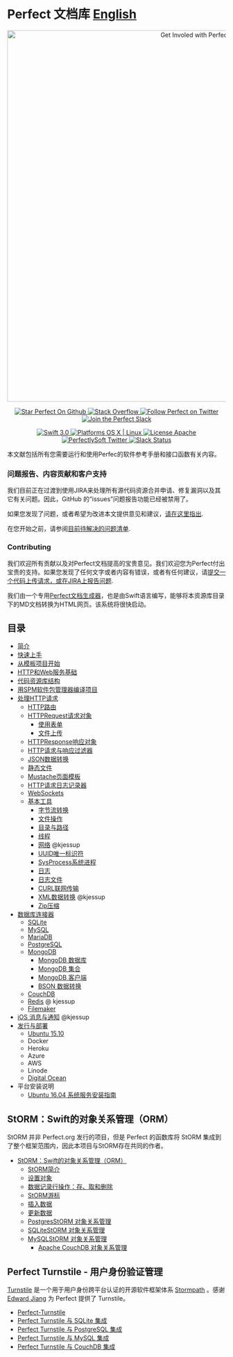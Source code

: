 # Perfect 文档库 [English](https://github.com/PerfectlySoft/PerfectDocs)

<p align="center">
    <a href="http://perfect.org/get-involved.html" target="_blank">
        <img src="http://perfect.org/assets/github/perfect_github_2_0_0.jpg" alt="Get Involed with Perfect!" width="854" />
    </a>
</p>

<p align="center">
    <a href="https://github.com/PerfectlySoft/Perfect" target="_blank">
        <img src="http://www.perfect.org/github/Perfect_GH_button_1_Star.jpg" alt="Star Perfect On Github" />
    </a>  
    <a href="http://stackoverflow.com/questions/tagged/perfect" target="_blank">
        <img src="http://www.perfect.org/github/perfect_gh_button_2_SO.jpg" alt="Stack Overflow" />
    </a>  
    <a href="https://twitter.com/perfectlysoft" target="_blank">
        <img src="http://www.perfect.org/github/Perfect_GH_button_3_twit.jpg" alt="Follow Perfect on Twitter" />
    </a>  
    <a href="http://perfect.ly" target="_blank">
        <img src="http://www.perfect.org/github/Perfect_GH_button_4_slack.jpg" alt="Join the Perfect Slack" />
    </a>
</p>

<p align="center">
    <a href="https://developer.apple.com/swift/" target="_blank">
        <img src="https://img.shields.io/badge/Swift-3.0-orange.svg?style=flat" alt="Swift 3.0">
    </a>
    <a href="https://developer.apple.com/swift/" target="_blank">
        <img src="https://img.shields.io/badge/Platforms-OS%20X%20%7C%20Linux%20-lightgray.svg?style=flat" alt="Platforms OS X | Linux">
    </a>
    <a href="http://perfect.org/licensing.html" target="_blank">
        <img src="https://img.shields.io/badge/License-Apache-lightgrey.svg?style=flat" alt="License Apache">
    </a>
    <a href="http://twitter.com/PerfectlySoft" target="_blank">
        <img src="https://img.shields.io/badge/Twitter-@PerfectlySoft-blue.svg?style=flat" alt="PerfectlySoft Twitter">
    </a>
    <a href="http://perfect.ly" target="_blank">
        <img src="http://perfect.ly/badge.svg" alt="Slack Status">
    </a>
</p>

本文献包括所有您需要运行和使用Perfec的软件参考手册和接口函数有关内容。

### 问题报告、内容贡献和客户支持

我们目前正在过渡到使用JIRA来处理所有源代码资源合并申请、修复漏洞以及其它有关问题。因此，GitHub 的“issues”问题报告功能已经被禁用了。

如果您发现了问题，或者希望为改进本文提供意见和建议，[请在这里指出](http://jira.perfect.org:8080/servicedesk/customer/portal/1).

在您开始之前，请参阅[目前待解决的问题清单](http://jira.perfect.org:8080/projects/ISS/issues).

### Contributing

我们欢迎所有贡献以及对Perfect文档提高的宝贵意见。我们欢迎您为Perfect付出宝贵的支持。如果您发现了任何文字或者内容有错误，或者有任何建议，请[提交一个代码上传请求，或在JIRA上报告问题](http://jira.perfect.org:8080/servicedesk/customer/portal/1/user/login?destination=portal%2F1).

我们由一个专用[Perfect文档生成器](https://github.com/PerfectlySoft/PerfectDocGenerator)，也是由Swift语言编写，能够将本资源库目录下的MD文档转换为HTML网页。该系统将很快启动。

## 目录

* [简介](https://github.com/PerfectlySoft/PerfectDocs/blob/master/guide.zh_CN/introduction.md)
* [快速上手](https://github.com/PerfectlySoft/PerfectDocs/blob/master/guide.zh_CN/gettingStarted.md)
* [从模板项目开始](https://github.com/PerfectlySoft/PerfectDocs/blob/master/guide.zh_CN/gettingStartedFromScratch.md)
* [HTTP和Web服务基础](https://github.com/PerfectlySoft/PerfectDocs/blob/master/guide.zh_CN/WebServicesPrimer.md)
* [代码资源库结构](https://github.com/PerfectlySoft/PerfectDocs/blob/master/guide.zh_CN/repositoryLayout.md)
* [用SPM软件包管理器编译项目](https://github.com/PerfectlySoft/PerfectDocs/blob/master/guide.zh_CN/buildingWithSPM.md)
* [处理HTTP请求](https://github.com/PerfectlySoft/PerfectDocs/blob/master/guide.zh_CN/handlingRequests.md)
	* [HTTP路由](https://github.com/PerfectlySoft/PerfectDocs/blob/master/guide.zh_CN/routing.md)
	* [HTTPRequest请求对象](https://github.com/PerfectlySoft/PerfectDocs/blob/master/guide.zh_CN/HTTPRequest.md)
	 	* [使用表单](https://github.com/PerfectlySoft/PerfectDocs/blob/master/guide.zh_CN/formData.md)
		* [文件上传](https://github.com/PerfectlySoft/PerfectDocs/blob/master/guide.zh_CN/fileUploads.md)
	* [HTTPResponse响应对象](https://github.com/PerfectlySoft/PerfectDocs/blob/master/guide.zh_CN/HTTPResponse.md)
	* [HTTP请求与响应过滤器](https://github.com/PerfectlySoft/PerfectDocs/blob/master/guide.zh_CN/filters.md)
	* [JSON数据转换](https://github.com/PerfectlySoft/PerfectDocs/blob/master/guide.zh_CN/JSON.md)
	* [静态文件](https://github.com/PerfectlySoft/PerfectDocs/blob/master/guide.zh_CN/staticFileContent.md)
	* [Mustache页面模板](https://github.com/PerfectlySoft/PerfectDocs/blob/master/guide.zh_CN/mustache.md)
	* [HTTP请求日志记录器](https://github.com/PerfectlySoft/PerfectDocs/blob/master/guide.zh_CN/HTTPRequestLogging.md)
	* [WebSockets](https://github.com/PerfectlySoft/PerfectDocs/blob/master/guide.zh_CN/webSockets.md)
  * [基本工具](https://github.com/PerfectlySoft/PerfectDocs/blob/master/guide.zh_CN/utilities.md)
	* [字节流转换](https://github.com/PerfectlySoft/PerfectDocs/blob/master/guide.zh_CN/bytes.md)
	* [文件操作](https://github.com/PerfectlySoft/PerfectDocs/blob/master/guide.zh_CN/file.md)
	* [目录与路径](https://github.com/PerfectlySoft/PerfectDocs/blob/master/guide.zh_CN/dir.md)
	* [线程](https://github.com/PerfectlySoft/PerfectDocs/blob/master/guide.zh_CN/thread.md)
	* [网络](https://github.com/PerfectlySoft/PerfectDocs/blob/master/guide.zh_CN/net.md) @kjessup
	* [UUID唯一标识符](https://github.com/PerfectlySoft/PerfectDocs/blob/master/guide.zh_CN/UUID.md)
	* [SysProcess系统进程](https://github.com/PerfectlySoft/PerfectDocs/blob/master/guide.zh_CN/sysProcess.md)
	* [日志](https://github.com/PerfectlySoft/PerfectDocs/blob/master/guide.zh_CN/log.md)
	* [日志文件](https://github.com/PerfectlySoft/PerfectDocs/blob/master/guide.zh_CN/logFiles.md)
	* [CURL联网传输](https://github.com/PerfectlySoft/PerfectDocs/blob/master/guide.zh_CN/cURL.md)
	* [XML数据转换](https://github.com/PerfectlySoft/PerfectDocs/blob/master/guide.zh_CN/xml.md) @kjessup
	* [Zip压缩](https://github.com/PerfectlySoft/PerfectDocs/blob/master/guide.zh_CN/zip.md)
* [数据库连接器](https://github.com/PerfectlySoft/PerfectDocs/blob/master/guide.zh_CN/databaseConnectors.md)
	* [SQLite](https://github.com/PerfectlySoft/PerfectDocs/blob/master/guide.zh_CN/SQLite.md)
	* [MySQL](https://github.com/PerfectlySoft/PerfectDocs/blob/master/guide.zh_CN/MySQL.md)
	* [MariaDB](https://github.com/PerfectlySoft/PerfectDocs/blob/master/guide.zh_CN/MariaDB.md)
	* [PostgreSQL](https://github.com/PerfectlySoft/PerfectDocs/blob/master/guide.zh_CN/PostgreSQL.md)
	* [MongoDB](https://github.com/PerfectlySoft/PerfectDocs/blob/master/guide.zh_CN/MongoDB.md)
		* [MongoDB 数据库](https://github.com/PerfectlySoft/PerfectDocs/blob/master/guide.zh_CN/MongoDB-Database.md)
		* [MongoDB 集合](https://github.com/PerfectlySoft/PerfectDocs/blob/master/guide.zh_CN/MongoDB-Collections.md)
		* [MongoDB 客户端](https://github.com/PerfectlySoft/PerfectDocs/blob/master/guide.zh_CN/MongoDB-Client.md)
		* [BSON 数据转换](https://github.com/PerfectlySoft/PerfectDocs/blob/master/guide.zh_CN/MongoDB-BSON.md)
	* [CouchDB](https://github.com/PerfectlySoft/PerfectDocs/blob/master/guide/CouchDB.md)
	* [Redis](https://github.com/PerfectlySoft/PerfectDocs/blob/master/guide.zh_CN/Redis.md) @ kjessup
	* [Filemaker](https://github.com/PerfectlySoft/PerfectDocs/blob/master/guide.zh_CN/filemaker.md)
* [iOS 消息与通知](https://github.com/PerfectlySoft/PerfectDocs/blob/master/guide.zh_CN/iOSNotifications.md) @kjessup
* [发行与部署](https://github.com/PerfectlySoft/PerfectDocs/blob/master/guide.zh_CN/deployment.md)
	* [Ubuntu 15.10](https://github.com/PerfectlySoft/PerfectDocs/blob/master/guide.zh_CN/deployment-Ubuntu1510.md)
	* Docker
	* Heroku
	* Azure
	* AWS
	* Linode
	* [Digital Ocean](https://github.com/PerfectlySoft/PerfectDocs/blob/master/guide.zh_CN/deployment-DigitalOcean.md)
* 平台安装说明
	* [Ubuntu 16.04 系统服务安装指南](https://github.com/PerfectlySoft/PerfectDocs/blob/master/guide.zh_CN/starting-services.md)

## StORM：Swift的对象关系管理（ORM）

StORM 并非 Perfect.org 发行的项目，但是 Perfect 的函数库将 StORM 集成到了整个框架范围内，因此本项目与StORM存在共同的作者。

* [StORM：Swift的对象关系管理（ORM） ](https://github.com/PerfectlySoft/PerfectDocs/blob/master/guide.zh_CN/StORM.md)
  * [ StORM简介](https://github.com/PerfectlySoft/PerfectDocs/blob/master/guide.zh_CN/StORM.md)
  * [设置对象](https://github.com/PerfectlySoft/PerfectDocs/blob/master/guide.zh_CN/StORM-Setting-up-a-class.md)
  * [数据记录行操作：存、取和删除](https://github.com/PerfectlySoft/PerfectDocs/blob/master/guide.zh_CN/StORM-Saving-Retrieving-and-Deleting-Rows.md)
  * [StORM游标](https://github.com/PerfectlySoft/PerfectDocs/blob/master/guide.zh_CN/StORM-Cursor.md)
  * [插入数据](https://github.com/PerfectlySoft/PerfectDocs/blob/master/guide.zh_CN/StORM-Insert.md)
  * [更新数据](https://github.com/PerfectlySoft/PerfectDocs/blob/master/guide.zh_CN/StORM-Update.md)
  * [PostgresStORM 对象关系管理](https://github.com/PerfectlySoft/PerfectDocs/blob/master/guide.zh_CN/StORM-PostgreSQL.md)
  * [SQLiteStORM 对象关系管理](https://github.com/PerfectlySoft/PerfectDocs/blob/master/guide.zh_CN/StORM-SQLite.md)
  * [MySQLStORM 对象关系管理](https://github.com/PerfectlySoft/PerfectDocs/blob/master/guide.zh_CN/StORM-MySQL.md)
	* [Apache CouchDB 对象关系管理](https://github.com/PerfectlySoft/PerfectDocs/blob/master/guide/StORM-CouchDB.md)
 ## Perfect Turnstile - 用户身份验证管理

 [Turnstile](https://github.com/stormpath/Turnstile) 是一个用于用户身份跨平台认证的开源软件框架体系 [Stormpath](https://github.com/stormpath) 。感谢 [Edward Jiang](https://github.com/edjiang) 为 Perfect 提供了 Turnstile。

 * [Perfect-Turnstile](https://github.com/PerfectlySoft/PerfectDocs/blob/master/guide.zh_CN/Turnstile.md)
 * [Perfect Turnstile 与 SQLite 集成](https://github.com/PerfectlySoft/PerfectDocs/blob/master/guide.zh_CN/Turnstile.md)
 * [Perfect Turnstile 与 PostgreSQL 集成](https://github.com/PerfectlySoft/PerfectDocs/blob/master/guide.zh_CN/Turnstile.md)
* [Perfect Turnstile 与 MySQL 集成](https://github.com/PerfectlySoft/PerfectDocs/blob/master/guide.zh_CN/Turnstile.md)
* [Perfect Turnstile 与 CouchDB 集成](https://github.com/PerfectlySoft/PerfectDocs/blob/master/guide.zh_CN/Turnstile.md)